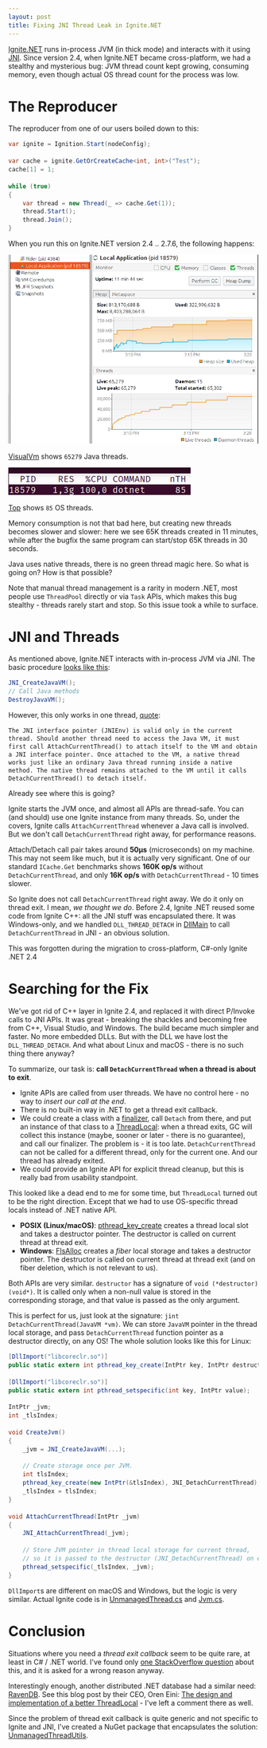 ```yaml
---
layout: post
title: Fixing JNI Thread Leak in Ignite.NET
---
```


[Ignite.NET](https://ignite.apache.org) runs in-process JVM (in thick mode) and interacts with it using [JNI](https://en.wikipedia.org/wiki/Java_Native_Interface). Since version 2.4, when Ignite.NET became cross-platform, we had a stealthy and mysterious bug: JVM thread count kept growing, consuming memory, even though actual OS thread count for the process was low.


# The Reproducer

The reproducer from one of our users boiled down to this:

```cs
var ignite = Ignition.Start(nodeConfig);

var cache = ignite.GetOrCreateCache<int, int>("Test");
cache[1] = 1;

while (true)
{
	var thread = new Thread(_ => cache.Get(1));
	thread.Start();
	thread.Join();
}
```

When you run this on Ignite.NET version 2.4 .. 2.7.6, the following happens:

![VisualVm](../images/jni-thread-leak.png)

[VisualVm](https://visualvm.github.io/) shows `65279` Java threads. 

![top](../images/jni-thread-leak-2.png)

[Top](https://linux.die.net/man/1/top) shows `85` OS threads.

Memory consumption is not that bad here, but creating new threads becomes slower and slower: here we see 65K threads created in 11 minutes, while after the bugfix the same program can start/stop 65K threads in 30 seconds.

Java uses native threads, there is no green thread magic here. So what is going on? How is that possible?

Note that manual thread management is a rarity in modern .NET, most people use `ThreadPool` directly or via `Task` APIs, which makes this bug stealthy - threads rarely start and stop. So this issue took a while to surface.


# JNI and Threads

As mentioned above, Ignite.NET interacts with in-process JVM via JNI. The basic procedure [looks like this](https://docs.oracle.com/javase/8/docs/technotes/guides/jni/spec/invocation.html):

```cs
JNI_CreateJavaVM();
// Call Java methods
DestroyJavaVM();
```

However, this only works in one thread, [quote](https://docs.oracle.com/javase/8/docs/technotes/guides/jni/spec/invocation.html):

```
The JNI interface pointer (JNIEnv) is valid only in the current thread. Should another thread need to access the Java VM, it must first call AttachCurrentThread() to attach itself to the VM and obtain a JNI interface pointer. Once attached to the VM, a native thread works just like an ordinary Java thread running inside a native method. The native thread remains attached to the VM until it calls DetachCurrentThread() to detach itself.
```

Already see where this is going?

Ignite starts the JVM once, and almost all APIs are thread-safe. You can (and should) use one Ignite instance from many threads. So, under the covers, Ignite calls `AttachCurrentThread` whenever a Java call is involved. But we don't call `DetachCurrentThread` right away, for performance reasons.


Attach/Detach call pair takes around **50μs** (microseconds) on my machine. This may not seem like much, but it is actually very significant. One of our standard `ICache.Get` benchmarks shows **160K op/s** without `DetachCurrentThread`, and only **16K op/s** with `DetachCurrentThread` - 10 times slower.

So Ignite does not call `DetachCurrentThread` right away. We do it only on thread exit. I mean, *we thought we do*. Before 2.4, Ignite .NET reused some code from Ignite C++: all the JNI stuff was encapsulated there. It was Windows-only, and we handled `DLL_THREAD_DETACH` in [DllMain](https://docs.microsoft.com/en-us/windows/win32/dlls/dllmain) to call `DetachCurrentThread` in JNI - an obvious solution.

This was forgotten during the migration to cross-platform, C#-only Ignite .NET 2.4


# Searching for the Fix

We've got rid of C++ layer in Ignite 2.4, and replaced it with direct P/Invoke calls to JNI APIs. It was great - breaking the shackles and becoming free from C++, Visual Studio, and Windows. The build became much simpler and faster. No more embedded DLLs. But with the DLL we have lost the `DLL_THREAD_DETACH`. And what about Linux and macOS - there is no such thing there anyway?

To summarize, our task is: **call `DetachCurrentThread` when a thread is about to exit**.

* Ignite APIs are called from user threads. We have no control here - no way to *insert our call at the end*.
* There is no built-in way in .NET to get a thread exit callback.
* We could create a class with a [finalizer](https://docs.microsoft.com/en-us/dotnet/csharp/programming-guide/classes-and-structs/destructors), call `Detach` from there, and put an instance of that class to a [ThreadLocal<T>](https://docs.microsoft.com/en-us/dotnet/api/system.threading.threadlocal-1?view=netframework-4.8): when a thread exits, GC will collect this instance  (maybe, sooner or later - there is no guarantee), and call our finalizer. The problem is - it is too late. `DetachCurrentThread` can not be called for a different thread, only for the current one. And our thread has already exited.
* We could provide an Ignite API for explicit thread cleanup, but this is really bad from usability standpoint.

This looked like a dead end to me for some time, but `ThreadLocal` turned out to be the right direction. Except that we had to use OS-specific thread locals instead of .NET native API.

* **POSIX (Linux/macOS)**: [pthread_key_create](https://linux.die.net/man/3/pthread_key_create) creates a thread local slot and takes a destructor pointer. The destructor is called on current thread at thread exit.
* **Windows**: [FlsAlloc](https://docs.microsoft.com/en-us/windows/win32/api/fibersapi/nf-fibersapi-flsalloc) creates a *fiber* local storage and takes a destructor pointer. The destructor is called on current thread at thread exit (and on fiber deletion, which is not relevant to us).

Both APIs are very similar. `destructor` has a signature of `void (*destructor)(void*)`. It is called only when a non-null value is stored in the corresponding storage, and that value is passed as the only argument.

This is perfect for us, just look at the signature: `jint DetachCurrentThread(JavaVM *vm)`. We can store `JavaVM` pointer in the thread local storage, and pass `DetachCurrentThread` function pointer as a destructor directly, on any OS! The whole solution looks like this for Linux:

```cs
[DllImport("libcoreclr.so")]
public static extern int pthread_key_create(IntPtr key, IntPtr destructor);

[DllImport("libcoreclr.so")]
public static extern int pthread_setspecific(int key, IntPtr value);

IntPtr _jvm;
int _tlsIndex;

void CreateJvm() 
{
	_jvm = JNI_CreateJavaVM(...);

	// Create storage once per JVM.
	int tlsIndex;
	pthread_key_create(new IntPtr(&tlsIndex), JNI_DetachCurrentThread);
	_tlsIndex = tlsIndex;
}

void AttachCurrentThread(IntPtr _jvm) 
{
	JNI_AttachCurrentThread(_jvm);

	// Store JVM pointer in thread local storage for current thread,
	// so it is passed to the destructor (JNI_DetachCurrentThread) on exit.
	pthread_setspecific(_tlsIndex, _jvm);
}

```

`DllImport`s are different on macOS and Windows, but the logic is very similar. Actual Ignite code is in [UnmanagedThread.cs](https://github.com/apache/ignite/blob/master/modules/platforms/dotnet/Apache.Ignite.Core/Impl/Unmanaged/UnmanagedThread.cs) and [Jvm.cs](https://github.com/apache/ignite/blob/master/modules/platforms/dotnet/Apache.Ignite.Core/Impl/Unmanaged/Jni/Jvm.cs).


# Conclusion

Situations where you need a *thread exit callback* seem to be quite rare, at least in C# / .NET world. I've found only [one  StackOverflow question](https://stackoverflow.com/questions/1163992/calling-a-method-when-thread-terminates/58226361#58226361) about this, and it is asked for a wrong reason anyway.

Interestingly enough, another distributed .NET database had a similar need: [RavenDB](https://ravendb.net/). See this blog post by their CEO, Oren Eini: [The design and implementation of a better ThreadLocal<T>](https://ayende.com/blog/189793-A/the-design-and-implementation-of-a-better-threadlocal-t) - I've left a comment there as well.

Since the problem of thread exit callback is quite generic and not specific to Ignite and JNI, I've created a NuGet package that encapsulates the solution: [UnmanagedThreadUtils](https://www.nuget.org/packages/UnmanagedThreadUtils/).